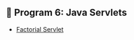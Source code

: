 
## 📌 Program 6: Java Servlets

- [Factorial Servlet](https://github.com/Nisarga0904/Advanced-Java/blob/main/Lab6_Servlet6a/Servlet6a.png)

